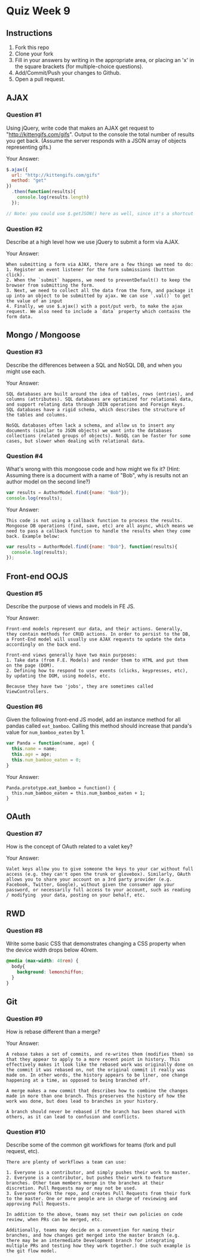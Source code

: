 # Quiz Week 9

## Instructions

1. Fork this repo
2. Clone your fork
3. Fill in your answers by writing in the appropriate area, or placing an 'x' in
the square brackets (for multiple-choice questions).
4. Add/Commit/Push your changes to Github.
5. Open a pull request.

## AJAX

### Question #1

Using jQuery, write code that makes an AJAX get request to "http://kittengifs.com/gifs". Output to the console the total number of results you get back. (Assume the server responds with a JSON array of objects representing gifs.)

Your Answer:
```js
$.ajax({
  url: "http://kittengifs.com/gifs"
  method: "get"
})
  .then(function(results){
    console.log(results.length)
  });

// Note: you could use $.getJSON() here as well, since it's a shortcut version of $.ajax().
```

### Question #2

Describe at a high level how we use jQuery to submit a form via AJAX.

Your Answer:
```text
When submitting a form via AJAX, there are a few things we need to do:
1. Register an event listener for the form submissions (buttton click).
2. When the `submit` happens, we need to preventDefault() to keep the browser from submitting the form.
3. Next, we need to collect all the data from the form, and package it up into an object to be submitted by ajax. We can use `.val()` to get the value of an input
4. Finally, we use $.ajax() with a post/put verb, to make the ajax request. We also need to include a `data` property which contains the form data.
```


## Mongo / Mongoose

### Question #3

Describe the differences between a SQL and NoSQL DB, and when you might use each.

Your Answer:
```text
SQL databases are built around the idea of tables, rows (entries), and columns (attributes). SQL databases are optimized for relational data, and support relating data through JOIN operations and Foreign Keys. SQL databases have a rigid schema, which describes the structure of the tables and columns.

NoSQL databases often lack a schema, and allow us to insert any documents (similar to JSON objects) we want into the databases collections (related groups of objects). NoSQL can be faster for some cases, but slower when dealing with relational data.
```


### Question #4

What's wrong with this mongoose code and how might we fix it?
(Hint: Assuming there is a document with a name of "Bob", why is results not an author model on the second line?)

```js
var results = AuthorModel.find({name: "Bob"});
console.log(results);
```

Your Answer:
```text
This code is not using a callback function to process the results. Mongoose DB operations (find, save, etc) are all async, which means we need to pass a callback function to handle the results when they come back. Example below:
```

```js
var results = AuthorModel.find({name: "Bob"}, function(results){
  console.log(results);
});
```


## Front-end OOJS

### Question #5

Describe the purpose of views and models in FE JS.

Your Answer:
```text
Front-end models represent our data, and their actions. Generally, they contain methods for CRUD actions. In order to persist to the DB, a Front-End model will usually use AJAX requests to update the data accordingly on the back end.

Front-end views generally have two main purposes:
1. Take data (from F.E. Models) and render them to HTML and put them on the page (DOM).
2. Defining how to respond to user events (clicks, keypresses, etc), by updating the DOM, using models, etc.

Because they have two 'jobs', they are sometimes called ViewControllers.
```

### Question #6

Given the following front-end JS model, add an instance method for all pandas called `eat_bamboo`. Calling this method should increase that panda's value for `num_bamboo_eaten` by 1.

```js
var Panda = function(name, age) {
  this.name = name;
  this.age = age;
  this.num_bamboo_eaten = 0;
}
```

Your Answer:
```text
Panda.prototype.eat_bamboo = function() {
  this.num_bamboo_eaten = this.num_bamboo_eaten + 1;
}
```


## OAuth

### Question #7

How is the concept of OAuth related to a valet key?

Your Answer:
```text
Valet keys allow you to give someone the keys to your car without full access (e.g. they can't open the trunk or glovebox). Similarly, OAuth allows you to share your account on a 3rd party provider (e.g. Facebook, Twitter, Google), without given the consumer app your password, or necessarily full access to your account, such as reading / modifying  your data, posting on your behalf, etc.
```


## RWD

### Question #8

Write some basic CSS that demonstrates changing a CSS property when the device width drops below 40rem.

```css
@media (max-width: 40rem) {
  body{
    background: lemonchiffon;
  }
}
```

## Git

### Question #9

How is rebase different than a merge?

Your Answer:
```text
A rebase takes a set of commits, and re-writes them (modifies them) so that they appear to apply to a more recent point in history. This effectively makes it look like the rebased work was originally done on the commit it was rebased on, not the original commit it really was made on. In other words, the history appears to be liner, one change happening at a time, as opposed to being branched off.

A merge makes a new commit that describes how to combine the changes made in more than one branch. This preserves the history of how the work was done, but does lead to branches in your history.

A branch should never be rebased if the branch has been shared with others, as it can lead to confusion and conflicts.
```

### Question #10

Describe some of the common git workflows for teams (fork and pull request, etc).

```text
There are plenty of workflows a team can use:

1. Everyone is a contributor, and simply pushes their work to master.
2. Everyone is a contributor, but pushes their work to feature branches. Other team members merge in the branches at their discretion. Pull Requests may or may not be used.
3. Everyone forks the repo, and creates Pull Requests from their fork to the master. One or more people are in charge of reviewing and approving Pull Requests.

In addition to the above, teams may set their own policies on code review, when PRs can be merged, etc.

Additionally, teams may decide on a convention for naming their branches, and how changes get merged into the master branch (e.g. there may be an intermediate Development branch for integrating multiple PRs and testing how they work together.) One such example is the git flow model.
```
